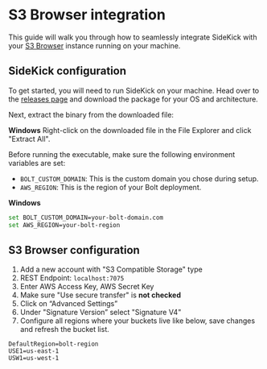 # S3 Browser integration

This guide will walk you through how to seamlessly integrate SideKick with your [S3 Browser](https://s3browser.com/) instance running on your machine.

## SideKick configuration

To get started, you will need to run SideKick on your machine. Head over to the [releases page](https://github.com/project-n-oss/sidekick/releases) and download the package for your OS and architecture.

Next, extract the binary from the downloaded file:

**Windows**
Right-click on the downloaded file in the File Explorer and click "Extract All".

Before running the executable, make sure the following environment variables are set:

- `BOLT_CUSTOM_DOMAIN`: This is the custom domain you chose during setup.
- `AWS_REGION`: This is the region of your Bolt deployment.

**Windows**

```bash
set BOLT_CUSTOM_DOMAIN=your-bolt-domain.com
set AWS_REGION=your-bolt-region
```

## S3 Browser configuration

1. Add a new account with "S3 Compatible Storage" type
2. REST Endpoint: `localhost:7075`
3. Enter AWS Access Key, AWS Secret Key
4. Make sure "Use secure transfer" is **not checked**
5. Click on “Advanced Settings”
6. Under "Signature Version” select "Signature V4"
7. Configure all regions where your buckets live like below, save changes and refresh the bucket list.

```
DefaultRegion=bolt-region
USE1=us-east-1
USW1=us-west-1
```
